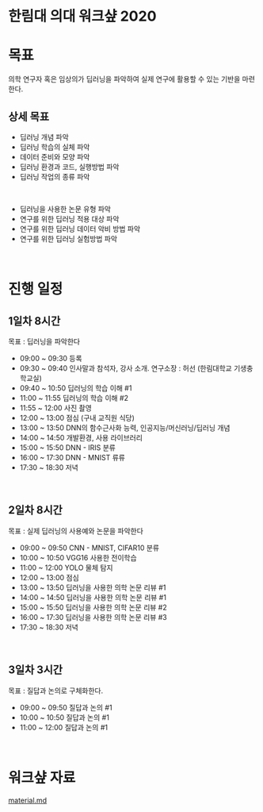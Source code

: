 # 한림대 의대 워크샾 2020

# 목표

의학 연구자 혹은 임상의가 딥러닝을 파악하여 실제 연구에 활용할 수 있는 기반을 마련한다.

## 상세 목표

- 딥러닝 개념 파악
- 딥러닝 학습의 실체 파악
- 데이터 준비와 모양 파악
- 딥러닝 환경과 코드, 실행방법 파악
- 딥러닝 작업의 종류 파악

<br>

- 딥러닝을 사용한 논문 유형 파악
- 연구를 위한 딥러닝 적용 대상 파악
- 연구를 위한 딥러닝 데이터 악비 방법 파악
- 연구를 위한 딥러닝 실험방법 파악

<br>


# 진행 일정

## 1일차 8시간
목표 : 딥러닝을 파악한다

- 09:00 ~ 09:30 등록
- 09:30 ~ 09:40 인사말과 참석자, 강사 소개. 연구소장 : 허선 (한림대학교 기생충학교실)
- 09:40 ~ 10:50 딥러닝의 학습 이해 #1
- 11:00 ~ 11:55 딥러닝의 학습 이해 #2
- 11:55 ~ 12:00 사진 촬영
- 12:00 ~ 13:00 점심 (구내 교직원 식당)
- 13:00 ~ 13:50 DNN의 함수근사화 능력, 인공지능/머신러닝/딥러닝 개념
- 14:00 ~ 14:50 개발환경, 사용 라이브러리
- 15:00 ~ 15:50 DNN - IRIS 분류
- 16:00 ~ 17:30 DNN - MNIST 류류
- 17:30 ~ 18:30 저녁


<br>

## 2일차 8시간
목표 : 실제 딥러닝의 사용예와 논문을 파악한다

- 09:00 ~ 09:50 CNN - MNIST, CIFAR10 분류
- 10:00 ~ 10:50 VGG16 사용한 전이학습  
- 11:00 ~ 12:00 YOLO 물체 탐지
- 12:00 ~ 13:00 점심
- 13:00 ~ 13:50 딥러닝을 사용한 의학 논문 리뷰 #1
- 14:00 ~ 14:50 딥러닝을 사용한 의학 논문 리뷰 #1
- 15:00 ~ 15:50 딥러닝을 사용한 의학 논문 리뷰 #2
- 16:00 ~ 17:30 딥러닝을 사용한 의학 논문 리뷰 #3
- 17:30 ~ 18:30 저녁



<br>

## 3일차 3시간
목표 : 질답과 논의로 구체화한다.

- 09:00 ~ 09:50 질답과 논의 #1
- 10:00 ~ 10:50 질답과 논의 #1
- 11:00 ~ 12:00 질답과 논의 #1




<br>


# 워크샾 자료

[material.md](material.md)






